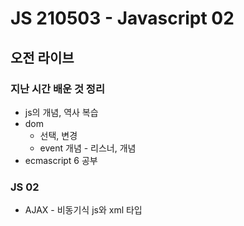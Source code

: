 # JS 210503 - Javascript 02



## 오전 라이브



### 지난 시간 배운 것 정리

- js의 개념, 역사 복습
- dom 
  - 선택, 변경
  - event 개념 - 리스너, 개념
- ecmascript 6 공부



### JS 02

- AJAX - 비동기식 js와 xml 타입
